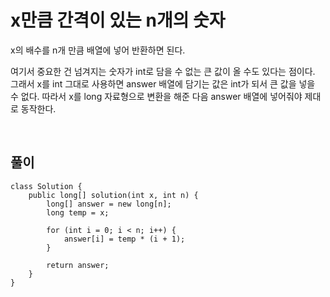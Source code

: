 # x만큼 간격이 있는 n개의 숫자
x의 배수를 n개 만큼 배열에 넣어 반환하면 된다.

여기서 중요한 건 넘겨지는 숫자가 int로 담을 수 없는 큰 값이 올 수도 있다는 점이다.
그래서 x를 int 그대로 사용하면 answer 배열에 담기는 값은 int가 되서 큰 값을 넣을 수 없다.
따라서 x를 long 자료형으로 변환을 해준 다음 answer 배열에 넣어줘야 제대로 동작한다.

<br>

## 풀이
```
class Solution {
    public long[] solution(int x, int n) {
        long[] answer = new long[n];
        long temp = x;
        
        for (int i = 0; i < n; i++) {
            answer[i] = temp * (i + 1);
        }
        
        return answer;
    }
}
```
